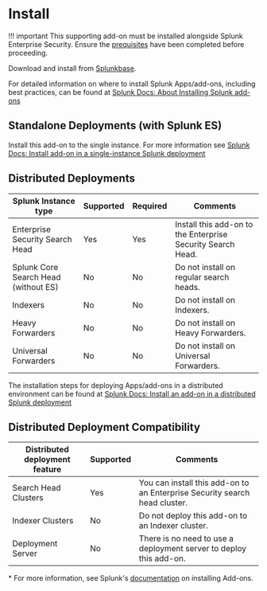 # Install

!!! important
    This supporting add-on must be installed alongside Splunk Enterprise Security. Ensure the [prequisites](../prerequisites) have been completed before proceeding.

Download and install from [Splunkbase](https://splunkbase.splunk.com/app/#placeholder).

For detailed information on where to install Splunk Apps/add-ons, including best practices, can be found at [Splunk Docs: About Installing Splunk add-ons](https://docs.splunk.com/Documentation/AddOns/released/Overview/Wheretoinstall)

## Standalone Deployments (with Splunk ES)

Install this add-on to the single instance. For more information see [Splunk Docs: Install add-on in a single-instance Splunk deployment](https://docs.splunk.com/Documentation/AddOns/released/Overview/Singleserverinstall)

## Distributed Deployments

Splunk Instance type | Supported | Required | Comments
-------------------- | --------- | -------- | --------
Enterprise Security Search Head | Yes | Yes | Install this add-on to the Enterprise Security Search Head.
Splunk Core Search Head (without ES) | No | No | Do not install on regular search heads.
Indexers | No | No | Do not install on Indexers.
Heavy Forwarders | No | No | Do not install on Heavy Forwarders.
Universal Forwarders | No | No | Do not install on Universal Forwarders.

The installation steps for deploying Apps/add-ons in a distributed environment can be found at [Splunk Docs: Install an add-on in a distributed Splunk deployment](https://docs.splunk.com/Documentation/AddOns/released/Overview/Distributedinstall)

## Distributed Deployment Compatibility

Distributed deployment feature | Supported | Comments
------------------------------ | --------- | --------
Search Head Clusters | Yes | You can install this add-on to an Enterprise Security search head cluster.
Indexer Clusters | No | Do not deploy this add-on to an Indexer cluster.
Deployment Server | No | There is no need to use a deployment server to deploy this add-on.

\* For more information, see Splunk's [documentation](https://docs.splunk.com/Documentation/AddOns/released/Overview/Installingadd-ons) on installing Add-ons.
